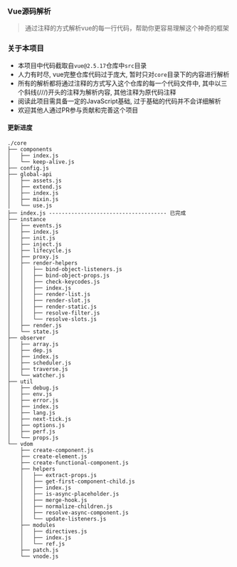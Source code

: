 ### Vue源码解析

> 通过注释的方式解析vue的每一行代码，帮助你更容易理解这个神奇的框架

### 关于本项目

- 本项目中代码截取自`vue@2.5.17`仓库中`src`目录
- 人力有时尽, vue完整仓库代码过于庞大, 暂时只对`core`目录下的内容进行解析
- 所有的解析都将通过注释的方式写入这个仓库的每一个代码文件中, 其中以三个斜线(///)开头的注释为解析内容, 其他注释为原代码注释
- 阅读此项目需具备一定的JavaScript基础, 过于基础的代码并不会详细解析
- 欢迎其他人通过PR参与贡献和完善这个项目

#### 更新进度

```
./core
├── components
│   ├── index.js
│   └── keep-alive.js
├── config.js
├── global-api
│   ├── assets.js
│   ├── extend.js
│   ├── index.js
│   ├── mixin.js
│   └── use.js
├── index.js ------------------------------------- 已完成
├── instance
│   ├── events.js
│   ├── index.js
│   ├── init.js
│   ├── inject.js
│   ├── lifecycle.js
│   ├── proxy.js
│   ├── render-helpers
│   │   ├── bind-object-listeners.js
│   │   ├── bind-object-props.js
│   │   ├── check-keycodes.js
│   │   ├── index.js
│   │   ├── render-list.js
│   │   ├── render-slot.js
│   │   ├── render-static.js
│   │   ├── resolve-filter.js
│   │   └── resolve-slots.js
│   ├── render.js
│   └── state.js
├── observer
│   ├── array.js
│   ├── dep.js
│   ├── index.js
│   ├── scheduler.js
│   ├── traverse.js
│   └── watcher.js
├── util
│   ├── debug.js
│   ├── env.js
│   ├── error.js
│   ├── index.js
│   ├── lang.js
│   ├── next-tick.js
│   ├── options.js
│   ├── perf.js
│   └── props.js
└── vdom
    ├── create-component.js
    ├── create-element.js
    ├── create-functional-component.js
    ├── helpers
    │   ├── extract-props.js
    │   ├── get-first-component-child.js
    │   ├── index.js
    │   ├── is-async-placeholder.js
    │   ├── merge-hook.js
    │   ├── normalize-children.js
    │   ├── resolve-async-component.js
    │   └── update-listeners.js
    ├── modules
    │   ├── directives.js
    │   ├── index.js
    │   └── ref.js
    ├── patch.js
    └── vnode.js
```
